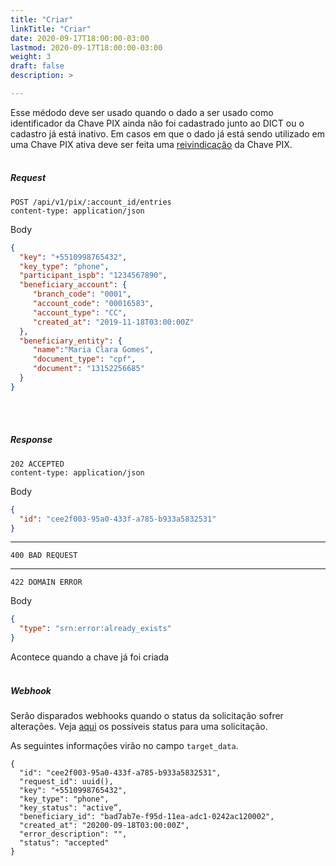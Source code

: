 ```yaml
---
title: "Criar"
linkTitle: "Criar"
date: 2020-09-17T18:00:00-03:00
lastmod: 2020-09-17T18:00:00-03:00
weight: 3
draft: false
description: >

---
```

Esse médodo deve ser usado quando o dado a ser usado como identificador da Chave PIX ainda não foi cadastrado junto ao DICT ou o cadastro já está inativo. Em casos em que o dado já está sendo utilizado em uma Chave PIX ativa deve ser feita uma [reivindicação](https://stone-co.github.io/docs/pix/chaves-pix/reivindicar/) da Chave PIX. 
<br><br>

##### **Request**

```http
POST /api/v1/pix/:account_id/entries
content-type: application/json
```
Body
```json
{
  "key": "+5510998765432", 
  "key_type": "phone", 
  "participant_ispb": "1234567890",
  "beneficiary_account": {
     "branch_code": "0001",
     "account_code": "00016583",
     "account_type": "CC",
     "created_at": "2019-11-18T03:00:00Z"
  },
  "beneficiary_entity": {
     "name":"Maria Clara Gomes",
     "document_type": "cpf",
     "document": "13152256685"
  }
}
```
<br> <br> 

##### **Response**

```http
202 ACCEPTED
content-type: application/json
```
Body
```json
{
  "id": "cee2f003-95a0-433f-a785-b933a5832531"
}
```

---

```http
400 BAD REQUEST
```

---

```http
422 DOMAIN ERROR
```

Body
```json
{
  "type": "srn:error:already_exists"
}
```
Acontece quando a chave já foi criada
<br> <br> 


##### **Webhook**

Serão disparados webhooks quando o status da solicitação sofrer alterações. Veja [aqui](https://stone-co.github.io/docs/pix/chaves-pix/status/#status-das-solicita%C3%A7%C3%B5es-cria%C3%A7%C3%A3o-e-exclus%C3%A3o) os possíveis status para uma solicitação.

As seguintes informações virão no campo `target_data`.

```text
{
  "id": "cee2f003-95a0-433f-a785-b933a5832531",
  "request_id": uuid(),
  "key": "+5510998765432",
  "key_type": "phone",
  "key_status": "active”,
  "beneficiary_id": "bad7ab7e-f95d-11ea-adc1-0242ac120002",
  "created_at": "20200-09-18T03:00:00Z",
  "error_description": "",
  "status": "accepted"
}
```
<br> <br> 
